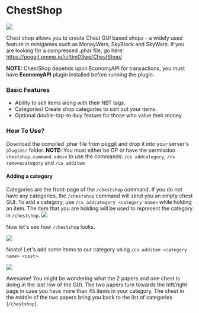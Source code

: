 # ChestShop
[![](https://poggit.pmmp.io/shield.state/ChestShop)](https://poggit.pmmp.io/ci/tim03we/ChestShop/)

Chest shop allows you to create Chest GUI based shops - a widely used feature in minigames such as MoneyWars, SkyBlock and SkyWars.
If you are looking for a compressed .phar file, go here: https://poggit.pmmp.io/ci/tim03we/ChestShop/

**NOTE:** ChestShop depends upon EconomyAPI for transactions, you must have **EconomyAPI** plugin installed before running the plugin.

### Basic Features
- Ability to sell items along with their NBT tags.
- Categories! Create shop categories to sort out your items.
- Optional double-tap-to-buy feature for those who value their money.

### How To Use?
Download the compiled .phar file from poggit and drop it into your server's `plugins/` folder.
**NOTE:** You must either be OP or have the permission `chestshop.command.admin` to use the commands: `/cs addcategory`, `/cs removecategory` and `/cs additem`

#### Adding a category
Categories are the front-page of the `/chestshop` command. If you do not have any categories, the `/chestshop` command will send you an empty chest GUI. To add a category, use `/cs addcategory <category name>` while holding an item. The item that you are holding will be used to represent the category in `/chestshop`.
![](https://i.imgur.com/8cPouEf.png)

Now let's see how `/chestshop` looks.

![](https://imgur.com/iRWAJ6a.png)

Neato! Let's add some items to our category using `/cs additem <category name> <cost>`.

![](https://i.imgur.com/fF8gPap.png)

Awesome! You might be wondering what the 2 papers and one chest is doing in the last row of the GUI. The two papers turn towards the left/right page in case you have more than 45 items in your category. The chest in the middle of the two papers bring you back to the list of categories (`/chestshop`).
